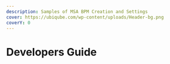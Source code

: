 ```yaml
---
description: Samples of MSA BPM Creation and Settings
cover: https://ubiqube.com/wp-content/uploads/Header-bg.png
coverY: 0
---
```


# Developers Guide


